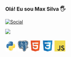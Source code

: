 ### Olá! Eu sou Max Silva 🖐️ 
[![Social](https://img.shields.io/badge/LinkedIn-0077B5?style=for-the-badge&logo=linkedin&logoColor=white)](https://www.linkedin.com/in/xsilvamax/)


<picture>
  <source
    srcset="https://github-readme-stats.vercel.app/api?username=0DevMax&show_icons=true&theme=black"
    media="(prefers-color-scheme: dark)"
  />
  <source
    srcset="https://github-readme-stats.vercel.app/api?username=0DevMax&show_icons=true"
    media="(prefers-color-scheme: dark ), (prefers-color-scheme: dark)"
  />
  <img src="https://github-readme-stats.vercel.app/api?username=0DevMax&show_icons=true" />
</picture>

<div style="display: inline_block"><br>
  <img align="center" alt="Marcos-HTML" height="35" width="35" src="https://raw.githubusercontent.com/devicons/devicon/master/icons/python/python-original.svg">
  <img align="center" alt="Marcos-HTML" height="35" width="35" src="https://raw.githubusercontent.com/devicons/devicon/master/icons/postgresql/postgresql-original.svg">
  <img align="center" alt="Marcos-HTML" height="35" width="35" src="https://raw.githubusercontent.com/devicons/devicon/master/icons/html5/html5-original.svg">
  <img align="center" alt="Marcos-HTML" height="35" width="35" src="https://raw.githubusercontent.com/devicons/devicon/master/icons/css3/css3-original.svg">
  <img align="center" alt="Marcos-HTML" height="35" width="35" src="https://raw.githubusercontent.com/devicons/devicon/master/icons/javascript/javascript-original.svg">
  
</div>
